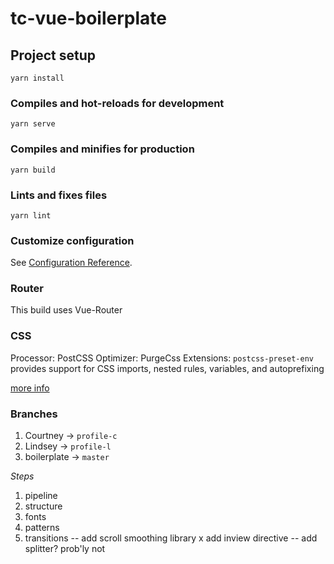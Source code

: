 # tc-vue-boilerplate

## Project setup
```
yarn install
```

### Compiles and hot-reloads for development
```
yarn serve
```

### Compiles and minifies for production
```
yarn build
```

### Lints and fixes files
```
yarn lint
```

### Customize configuration
See [Configuration Reference](https://cli.vuejs.org/config/).


### Router
This build uses Vue-Router

### CSS 
Processor: PostCSS
Optimizer: PurgeCss
Extensions: `postcss-preset-env` provides support for CSS imports, nested rules, variables, and autoprefixing 

[more info](https://tailwindcss.com/docs/using-with-preprocessors/#using-postcss-as-your-preprocessor)

### Branches
1. Courtney -> `profile-c`
2. Lindsey -> `profile-l`
3. boilerplate -> `master`

*Steps*
1. pipeline
2. structure
3. fonts
4. patterns
5. transitions
    -- add scroll smoothing library
    x add inview directive
    -- add splitter? prob'ly not


